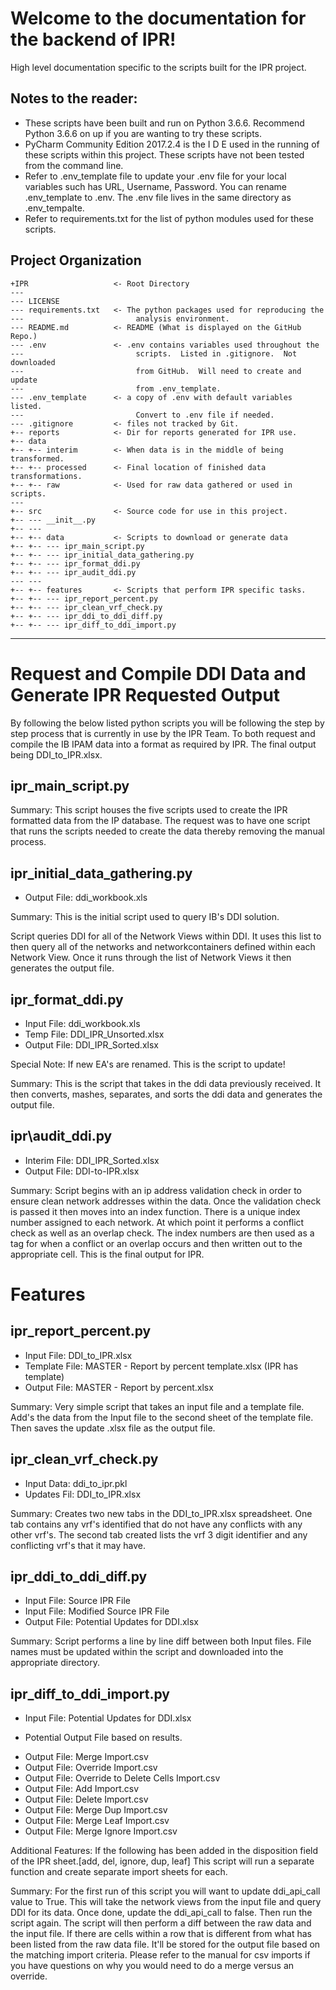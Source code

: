 Welcome to the documentation for the backend of IPR!
====================================================

High level documentation specific to the scripts built for the IPR
project.

Notes to the reader:
--------------------

-   These scripts have been built and run on Python 3.6.6. Recommend
    Python 3.6.6 on up if you are wanting to try these scripts.
-   PyCharm Community Edition 2017.2.4 is the I D E used in the running of these
    scripts within this project. These scripts have not been tested from the
    command line.
-   Refer to .env\_template file to update your .env file for your local
    variables such has URL, Username, Password. You can rename
    .env\_template to .env.  The .env file lives in the same directory as
    .env\_tempalte.
-   Refer to requirements.txt for the list of python modules used for these
    scripts.

Project Organization
--------------------

    +IPR                   <- Root Directory
    ---
    --- LICENSE
    --- requirements.txt   <- The python packages used for reproducing the
    ---                         analysis environment.
    --- README.md          <- README (What is displayed on the GitHub Repo.)
    --- .env               <- .env contains variables used throughout the
    ---                         scripts.  Listed in .gitignore.  Not downloaded
    ---                         from GitHub.  Will need to create and update
    ---                         from .env_template.
    --- .env_template      <- a copy of .env with default variables listed.
    ---                         Convert to .env file if needed.
    --- .gitignore         <- files not tracked by Git.
    +-- reports            <- Dir for reports generated for IPR use.
    +-- data
    +-- +-- interim        <- When data is in the middle of being transformed.
    +-- +-- processed      <- Final location of finished data transformations.
    +-- +-- raw            <- Used for raw data gathered or used in scripts.
    ---
    +-- src                <- Source code for use in this project.
    +-- --- __init__.py
    +-- ---
    +-- +-- data           <- Scripts to download or generate data
    +-- +-- --- ipr_main_script.py
    +-- +-- --- ipr_initial_data_gathering.py
    +-- +-- --- ipr_format_ddi.py
    +-- +-- --- ipr_audit_ddi.py
    --- ---
    +-- +-- features       <- Scripts that perform IPR specific tasks.
    +-- +-- --- ipr_report_percent.py
    +-- +-- --- ipr_clean_vrf_check.py
    +-- +-- --- ipr_ddi_to_ddi_diff.py
    +-- +-- --- ipr_diff_to_ddi_import.py
* * * * *

Request and Compile DDI Data and Generate IPR Requested Output
==============================================================

By following the below listed python scripts you will be following the
step by step process that is currently in use by the IPR Team. To both
request and compile the IB IPAM data into a format as required by IPR. The
final output being DDI\_to\_IPR.xlsx.

ipr\_main\_script.py
--------------------------------------

Summary: This script houses the five scripts used to create the IPR formatted
data from the IP database.  The request was to have one script that runs the
scripts needed to create the data thereby removing the manual process.

ipr\_initial\_data\_gathering.py
--------------------------------------

-   Output File: ddi\_workbook.xls

Summary: This is the initial script used to query IB's DDI
solution.

Script queries DDI for all of the Network Views within DDI. It uses this list
to then query all of the networks and networkcontainers defined within each
Network View. Once it runs through the list of Network Views it then generates
the output file.

ipr\_format\_ddi.py
------------------

-   Input File: ddi\_workbook.xls
-   Temp File: DDI\_IPR\_Unsorted.xlsx
-   Output File: DDI\_IPR\_Sorted.xlsx

Special Note: If new EA's are renamed.  This is the script to update!

Summary: This is the script that takes in the ddi data previously
received. It then converts, mashes, separates, and sorts the ddi data and
generates the output file.

ipr\audit\_ddi.py
----------------

-   Interim File: DDI\_IPR\_Sorted.xlsx
-   Output File: DDI-to-IPR.xlsx

Summary:  Script begins with an ip address validation check in order to ensure
clean network addresses within the data. Once the validation check is passed it
 then moves into an index function.  There is a unique index number assigned to
 each network.  At which point it performs a conflict check as well as an
 overlap check. The index numbers are then used as a tag for when a conflict or
 an overlap occurs and then written out to the appropriate cell. This is the
 final output for IPR.

Features
========

ipr_report_percent.py
---------------------

-   Input File: DDI\_to\_IPR.xlsx
-   Template File: MASTER \- Report by percent template.xlsx (IPR has template)
-   Output File: MASTER \- Report by percent.xlsx

Summary:  Very simple script that takes an input file and a template file.
Add's the data from the Input file to the second sheet of the template file.
Then saves the update .xlsx file as the output file.

ipr_clean_vrf_check.py
---------------------

-   Input Data: ddi\_to\_ipr.pkl
-   Updates Fil: DDI\_to\_IPR.xlsx

Summary:  Creates two new tabs in the DDI\_to\_IPR.xlsx spreadsheet.  One tab
contains any vrf's identified that do not have any conflicts with any other
vrf's.  The second tab created lists the vrf 3 digit identifier and any
conflicting vrf's that it may have.

ipr_ddi_to_ddi_diff.py
----------------------

-   Input File: Source IPR File
-   Input File: Modified Source IPR File
-   Output File: Potential Updates for DDI.xlsx

Summary:  Script performs a line by line diff between both Input files.  File
names must be updated within the script and downloaded into the appropriate
directory.

ipr_diff_to_ddi_import.py
----------------------

-   Input File: Potential Updates for DDI.xlsx

+   Potential Output File based on results.
-   Output File: Merge Import.csv
-   Output File: Override Import.csv
-   Output File: Override to Delete Cells Import.csv
-   Output File: Add Import.csv
-   Output File: Delete Import.csv
-   Output File: Merge Dup Import.csv
-   Output File: Merge Leaf Import.csv
-   Output File: Merge Ignore Import.csv

Additional Features: If the following has been added in the disposition field
of the IPR sheet.[add, del, ignore, dup, leaf] This script will run a separate
function and create separate import sheets for each.

Summary:  For the first run of this script you will want to update ddi_api_call
 value to True.  This will take the network views from the input file and query
 DDI for its data.  Once done, update the ddi_api_call to false.  Then run the
script again.  The script will then perform a diff between the raw data and
the input file.  If there are cells within a row that is different from what
has been listed from the raw data file.  It'll be stored for the output file
based on the matching import criteria.  Please refer to the manual for csv
imports if you have questions on why you would need to do a merge versus an
override.
